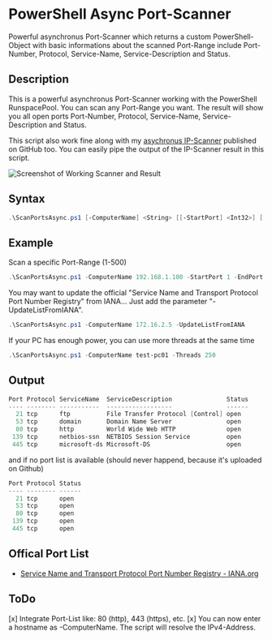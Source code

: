 # PowerShell Async Port-Scanner

Powerful asynchronus Port-Scanner which returns a custom PowerShell-Object with basic informations about the scanned Port-Range include Port-Number, Protocol, Service-Name, Service-Description and Status.

## Description

This is a powerful asynchronus Port-Scanner working with the PowerShell RunspacePool. You can scan any Port-Range you want. The result will show you all open ports Port-Number, Protocol, Service-Name, Service-Description and Status.
    
This script also work fine along with my [asychronus IP-Scanner](https://github.com/BornToBeRoot/PowerShell_Async-IPScanner) published on GitHub too. You can easily pipe the output of the IP-Scanner result in this script.

![Screenshot of Working Scanner and Result](https://github.com/BornToBeRoot/PowerShell_Async-PortScanner/blob/master/Doku/ScanPortsAsync_Result.png?raw=true)

## Syntax

```powershell
.\ScanPortsAsync.ps1 [-ComputerName] <String> [[-StartPort] <Int32>] [[-EndPort] <Int32>] [[-Threads] <Int32>] [[-UpdateListFromIANA]] [[-Force]] [<CommonParameters>]
```

## Example

Scan a specific Port-Range (1-500)

```powershell
.\ScanPortsAsync.ps1 -ComputerName 192.168.1.100 -StartPort 1 -EndPort 500 | Format-Table
``` 

You may want to update the official "Service Name and Transport Protocol Port Number Registry" from IANA... Just add the parameter "-UpdateListFromIANA".

```powershell
.\ScanPortsAsync.ps1 -ComputerName 172.16.2.5 -UpdateListFromIANA
``` 
If your PC has enough power, you can use more threads at the same time

```powershell
.\ScanPortsAsync.ps1 -ComputerName test-pc01 -Threads 250
```

## Output 

```powershell
Port Protocol ServiceName  ServiceDescription               Status
---- -------- -----------  ------------------               ------
  21 tcp      ftp          File Transfer Protocol [Control] open
  53 tcp      domain       Domain Name Server               open
  80 tcp      http         World Wide Web HTTP              open
 139 tcp      netbios-ssn  NETBIOS Session Service          open
 445 tcp      microsoft-ds Microsoft-DS                     open
``` 

and if no port list is available (should never happend, because it's uploaded on Github)

```powershell
Port Protocol Status
---- -------- ------
  21 tcp      open
  53 tcp      open
  80 tcp      open
 139 tcp      open
 445 tcp      open
```

## Offical Port List

* [Service Name and Transport Protocol Port Number Registry - IANA.org](https://www.iana.org/assignments/service-names-port-numbers/service-names-port-numbers.xml)

## ToDo
[x] Integrate Port-List like: 80 (http), 443 (https), etc.
[x] You can now enter a hostname as -ComputerName. The script will resolve the IPv4-Address.